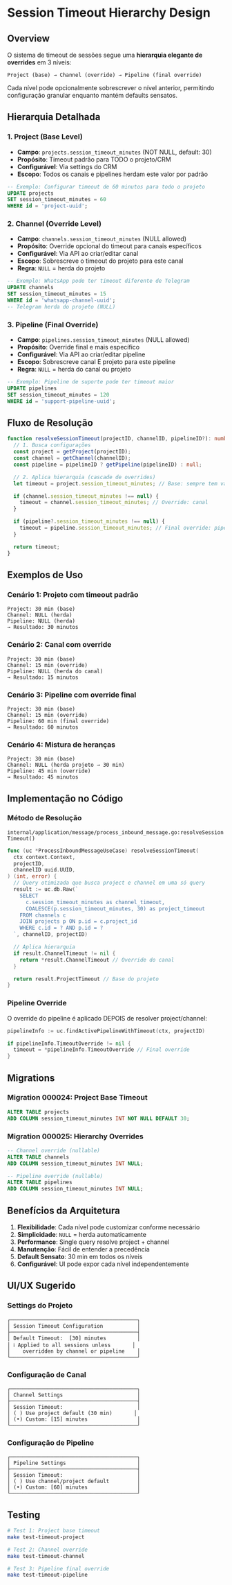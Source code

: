 # Session Timeout Hierarchy Design

## Overview

O sistema de timeout de sessões segue uma **hierarquia elegante de overrides** em 3 níveis:

```
Project (base) → Channel (override) → Pipeline (final override)
```

Cada nível pode opcionalmente sobrescrever o nível anterior, permitindo configuração granular enquanto mantém defaults sensatos.

## Hierarquia Detalhada

### 1. **Project (Base Level)**
- **Campo**: `projects.session_timeout_minutes` (NOT NULL, default: 30)
- **Propósito**: Timeout padrão para TODO o projeto/CRM
- **Configurável**: Via settings do CRM
- **Escopo**: Todos os canais e pipelines herdam este valor por padrão

```sql
-- Exemplo: Configurar timeout de 60 minutos para todo o projeto
UPDATE projects
SET session_timeout_minutes = 60
WHERE id = 'project-uuid';
```

### 2. **Channel (Override Level)**
- **Campo**: `channels.session_timeout_minutes` (NULL allowed)
- **Propósito**: Override opcional do timeout para canais específicos
- **Configurável**: Via API ao criar/editar canal
- **Escopo**: Sobrescreve o timeout do projeto para este canal
- **Regra**: `NULL` = herda do projeto

```sql
-- Exemplo: WhatsApp pode ter timeout diferente de Telegram
UPDATE channels
SET session_timeout_minutes = 15
WHERE id = 'whatsapp-channel-uuid';
-- Telegram herda do projeto (NULL)
```

### 3. **Pipeline (Final Override)**
- **Campo**: `pipelines.session_timeout_minutes` (NULL allowed)
- **Propósito**: Override final e mais específico
- **Configurável**: Via API ao criar/editar pipeline
- **Escopo**: Sobrescreve canal E projeto para este pipeline
- **Regra**: `NULL` = herda do canal ou projeto

```sql
-- Exemplo: Pipeline de suporte pode ter timeout maior
UPDATE pipelines
SET session_timeout_minutes = 120
WHERE id = 'support-pipeline-uuid';
```

## Fluxo de Resolução

```typescript
function resolveSessionTimeout(projectID, channelID, pipelineID?): number {
  // 1. Busca configurações
  const project = getProject(projectID);
  const channel = getChannel(channelID);
  const pipeline = pipelineID ? getPipeline(pipelineID) : null;

  // 2. Aplica hierarquia (cascade de overrides)
  let timeout = project.session_timeout_minutes; // Base: sempre tem valor

  if (channel.session_timeout_minutes !== null) {
    timeout = channel.session_timeout_minutes; // Override: canal
  }

  if (pipeline?.session_timeout_minutes !== null) {
    timeout = pipeline.session_timeout_minutes; // Final override: pipeline
  }

  return timeout;
}
```

## Exemplos de Uso

### Cenário 1: Projeto com timeout padrão
```
Project: 30 min (base)
Channel: NULL (herda)
Pipeline: NULL (herda)
→ Resultado: 30 minutos
```

### Cenário 2: Canal com override
```
Project: 30 min (base)
Channel: 15 min (override)
Pipeline: NULL (herda do canal)
→ Resultado: 15 minutos
```

### Cenário 3: Pipeline com override final
```
Project: 30 min (base)
Channel: 15 min (override)
Pipeline: 60 min (final override)
→ Resultado: 60 minutos
```

### Cenário 4: Mistura de heranças
```
Project: 30 min (base)
Channel: NULL (herda projeto → 30 min)
Pipeline: 45 min (override)
→ Resultado: 45 minutos
```

## Implementação no Código

### Método de Resolução
`internal/application/message/process_inbound_message.go:resolveSessionTimeout()`

```go
func (uc *ProcessInboundMessageUseCase) resolveSessionTimeout(
  ctx context.Context,
  projectID,
  channelID uuid.UUID,
) (int, error) {
  // Query otimizada que busca project e channel em uma só query
  result := uc.db.Raw(`
    SELECT
      c.session_timeout_minutes as channel_timeout,
      COALESCE(p.session_timeout_minutes, 30) as project_timeout
    FROM channels c
    JOIN projects p ON p.id = c.project_id
    WHERE c.id = ? AND p.id = ?
  `, channelID, projectID)

  // Aplica hierarquia
  if result.ChannelTimeout != nil {
    return *result.ChannelTimeout // Override do canal
  }

  return result.ProjectTimeout // Base do projeto
}
```

### Pipeline Override
O override do pipeline é aplicado DEPOIS de resolver project/channel:

```go
pipelineInfo := uc.findActivePipelineWithTimeout(ctx, projectID)

if pipelineInfo.TimeoutOverride != nil {
  timeout = *pipelineInfo.TimeoutOverride // Final override
}
```

## Migrations

### Migration 000024: Project Base Timeout
```sql
ALTER TABLE projects
ADD COLUMN session_timeout_minutes INT NOT NULL DEFAULT 30;
```

### Migration 000025: Hierarchy Overrides
```sql
-- Channel override (nullable)
ALTER TABLE channels
ADD COLUMN session_timeout_minutes INT NULL;

-- Pipeline override (nullable)
ALTER TABLE pipelines
ADD COLUMN session_timeout_minutes INT NULL;
```

## Benefícios da Arquitetura

1. **Flexibilidade**: Cada nível pode customizar conforme necessário
2. **Simplicidade**: `NULL` = herda automaticamente
3. **Performance**: Single query resolve project + channel
4. **Manutenção**: Fácil de entender a precedência
5. **Default Sensato**: 30 min em todos os níveis
6. **Configurável**: UI pode expor cada nível independentemente

## UI/UX Sugerido

### Settings do Projeto
```
┌─────────────────────────────────────────┐
│ Session Timeout Configuration           │
├─────────────────────────────────────────┤
│ Default Timeout:  [30] minutes          │
│ ℹ️ Applied to all sessions unless       │
│    overridden by channel or pipeline    │
└─────────────────────────────────────────┘
```

### Configuração de Canal
```
┌─────────────────────────────────────────┐
│ Channel Settings                        │
├─────────────────────────────────────────┤
│ Session Timeout:                        │
│ ( ) Use project default (30 min)       │
│ (•) Custom: [15] minutes                │
└─────────────────────────────────────────┘
```

### Configuração de Pipeline
```
┌─────────────────────────────────────────┐
│ Pipeline Settings                       │
├─────────────────────────────────────────┤
│ Session Timeout:                        │
│ ( ) Use channel/project default         │
│ (•) Custom: [60] minutes                │
└─────────────────────────────────────────┘
```

## Testing

```bash
# Test 1: Project base timeout
make test-timeout-project

# Test 2: Channel override
make test-timeout-channel

# Test 3: Pipeline final override
make test-timeout-pipeline
```
